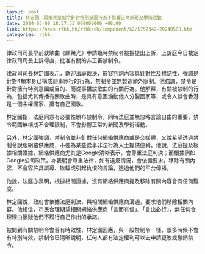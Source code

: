 ```yaml
---
layout: post
title: 林定國：願榮光禁制令針對特別意圖行為不影響正常新聞及學術活動
date: 2024-05-08 18:57:53.000000000 +08:00
link: https://news.rthk.hk/rthk/ch/component/k2/1752342-20240508.htm
categories: rthk
---
```


律政司司長早前就歌曲《願榮光》申請臨時禁制令被拒提出上訴，上訴庭今日裁定律政司司長上訴得直，批准有關的非正審禁制令。

律政司司長林定國表示，歡迎法庭裁決，形容判詞內容具針對性及標誌性，強調是針對4類本身已構成刑事罪行的行為，禁制令並無製造額外限制。他強調，禁令是針對擁有特別意圖或目的、而從事播放歌曲的有關行為。他解釋，有關被禁制的行為，包括尤其傳播有關歌曲時，是具有意圖煽動他人分裂國家等，或令人誤會香港是一個主權國家、擁有自己國歌。

林定國指，法庭同意有必要性頒布禁制令，同時法庭並無忽略言論自由的重要，禁令範圍無構成不合理限制，不會影響正常的新聞及學術活動。

另外，林定國強調，禁制令並非針對任何網絡供應商或是交媒體，又說希望透過禁制令說服網絡供應商，不要為某些從事非法行為人士提供便利。他說，法庭提及根據相關證據，網絡供應商尤其是Google清晰表示，會尊重法庭判決；而根據例如Google公司政策，亦表明會尊重法律，如有違反情況，會依循要求，移除有關內容，不會容許具誤導、欺騙或引起仇恨的言論，透過他們的平台傳播。

他說，法庭亦表明，根據相關證據，沒有網絡供應商提及移除有關內容會有任何難度。

林定國說，政府會依據法庭判決，與相關網絡供應商溝通，要求他們移除相關內容。他相信，市民合理期望相關網絡供應商「言而有信」、「言出必行」，無任何合理理由懷疑他們不履行自己作出的承諾。

被問到有關禁制令會否有時效性，林定國回應，與一般禁制令一樣，很多時候不會有特別時效，禁制令已清晰說明，任何人都有法定權利可以去申請更改或撤銷禁令。
